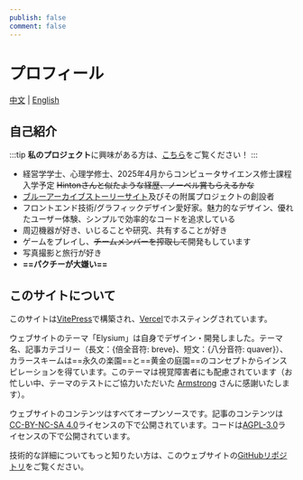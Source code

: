 ```yaml
---
publish: false
comment: false
---
```


# プロフィール

[中文](./about.md) | [English](./about.en.md)

## 自己紹介

:::tip
**私のプロジェクト**に興味がある方は、[こちら](./projects)をご覧ください！
:::

- 経営学学士、心理学修士、2025年4月からコンピュータサイエンス修士課程入学予定 ~~Hintonさんと似たような経歴、ノーベル賞もらえるかな~~
- [ブルーアーカイブストーリーサイト](https://blue-archive.io/)及びその附属プロジェクトの創設者
- フロントエンド技術/グラフィックデザイン愛好家。魅力的なデザイン、優れたユーザー体験、シンプルで効率的なコードを追求している
- 周辺機器が好き、いじることや研究、共有することが好き
- ゲームをプレイし、~~チームメンバーを搾取して~~開発もしています
- 写真撮影と旅行が好き
- **==パクチーが大嫌い==**

## このサイトについて

このサイトは[VitePress](https://vitepress.dev/)で構築され、[Vercel](https://vercel.com/)でホスティングされています。

ウェブサイトのテーマ「Elysium」は自身でデザイン・開発しました。テーマ名、記事カテゴリー（長文：{倍全音符: breve}、短文：{八分音符: quaver}）、カラースキームは==永久の楽園==と==黄金の庭園==のコンセプトからインスピレーションを得ています。このテーマは視覚障害者にも配慮されています（お忙しい中、テーマのテストにご協力いただいた [Armstrong](https://armstrong.viyf.org/) さんに感謝いたします）。

ウェブサイトのコンテンツはすべてオープンソースです。記事のコンテンツは[CC-BY-NC-SA 4.0](https://creativecommons.org/licenses/by-nc-sa/4.0/)ライセンスの下で公開されています。コードは[AGPL-3.0](https://www.gnu.org/licenses/agpl-3.0.html)ライセンスの下で公開されています。

技術的な詳細についてもっと知りたい方は、このウェブサイトの[GitHubリポジトリ](https://github.com/mark9804/blog)をご覧ください。
